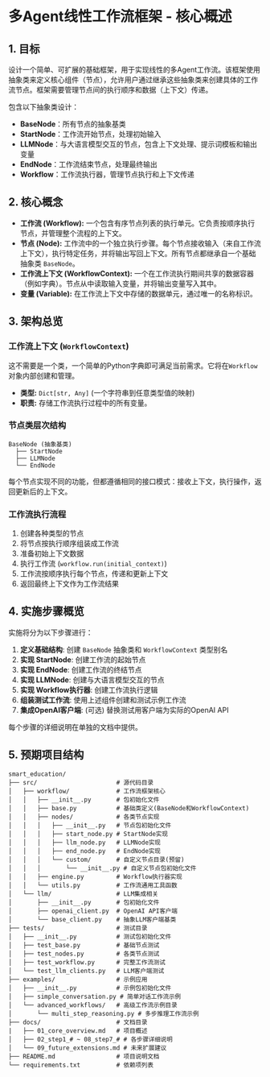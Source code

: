 # 多Agent线性工作流框架 - 核心概述

## 1. 目标

设计一个简单、可扩展的基础框架，用于实现线性的多Agent工作流。该框架使用抽象类来定义核心组件（节点），允许用户通过继承这些抽象类来创建具体的工作流节点。框架需要管理节点间的执行顺序和数据（上下文）传递。

包含以下抽象类设计：

- **BaseNode**：所有节点的抽象基类
- **StartNode**：工作流开始节点，处理初始输入
- **LLMNode**：与大语言模型交互的节点，包含上下文处理、提示词模板和输出变量
- **EndNode**：工作流结束节点，处理最终输出
- **Workflow**：工作流执行器，管理节点执行和上下文传递

## 2. 核心概念

* **工作流 (Workflow):** 一个包含有序节点列表的执行单元。它负责按顺序执行节点，并管理整个流程的上下文。
* **节点 (Node):** 工作流中的一个独立执行步骤。每个节点接收输入（来自工作流上下文），执行特定任务，并将输出写回上下文。所有节点都继承自一个基础抽象类 `BaseNode`。
* **工作流上下文 (WorkflowContext):** 一个在工作流执行期间共享的数据容器（例如字典）。节点从中读取输入变量，并将输出变量写入其中。
* **变量 (Variable):** 在工作流上下文中存储的数据单元，通过唯一的名称标识。

## 3. 架构总览

### 工作流上下文 (`WorkflowContext`)

这不需要是一个类，一个简单的Python字典即可满足当前需求。它将在`Workflow`对象内部创建和管理。

* **类型:** `Dict[str, Any]` (一个字符串到任意类型值的映射)
* **职责:** 存储工作流执行过程中的所有变量。

### 节点类层次结构

```
BaseNode (抽象基类)
  ├── StartNode
  ├── LLMNode
  └── EndNode
```

每个节点实现不同的功能，但都遵循相同的接口模式：接收上下文，执行操作，返回更新后的上下文。

### 工作流执行流程

1. 创建各种类型的节点
2. 将节点按执行顺序组装成工作流
3. 准备初始上下文数据
4. 执行工作流 (`workflow.run(initial_context)`)
5. 工作流按顺序执行每个节点，传递和更新上下文
6. 返回最终上下文作为工作流结果

## 4. 实施步骤概览

实施将分为以下步骤进行：

1. **定义基础结构**: 创建 `BaseNode` 抽象类和 `WorkflowContext` 类型别名
2. **实现 StartNode**: 创建工作流的起始节点
3. **实现 EndNode**: 创建工作流的终结节点
4. **实现 LLMNode**: 创建与大语言模型交互的节点
5. **实现 Workflow执行器**: 创建工作流执行逻辑
6. **组装测试工作流**: 使用上述组件创建和测试示例工作流
7. **集成OpenAI客户端**: (可选) 替换测试用客户端为实际的OpenAI API

每个步骤的详细说明在单独的文档中提供。

## 5. 预期项目结构
```
smart_education/
├── src/                      # 源代码目录
│   ├── workflow/             # 工作流框架核心
│   │   ├── __init__.py       # 包初始化文件
│   │   ├── base.py           # 基础类定义(BaseNode和WorkflowContext)
│   │   ├── nodes/            # 各类节点实现
│   │   │   ├── __init__.py   # 节点包初始化文件
│   │   │   ├── start_node.py # StartNode实现
│   │   │   ├── llm_node.py   # LLMNode实现
│   │   │   ├── end_node.py   # EndNode实现
│   │   │   └── custom/       # 自定义节点目录(预留)
│   │   │       └── __init__.py # 自定义节点包初始化文件
│   │   ├── engine.py         # Workflow执行器实现
│   │   └── utils.py          # 工作流通用工具函数
│   └── llm/                  # LLM集成相关
│       ├── __init__.py       # 包初始化文件
│       ├── openai_client.py  # OpenAI API客户端
│       └── base_client.py    # 抽象LLM客户端基类
├── tests/                    # 测试目录
│   ├── __init__.py           # 测试包初始化文件
│   ├── test_base.py          # 基础节点测试
│   ├── test_nodes.py         # 各类节点测试
│   ├── test_workflow.py      # 完整工作流测试
│   └── test_llm_clients.py   # LLM客户端测试
├── examples/                 # 示例应用
│   ├── __init__.py           # 示例包初始化文件
│   ├── simple_conversation.py # 简单对话工作流示例
│   └── advanced_workflows/   # 高级工作流示例目录
│       └── multi_step_reasoning.py # 多步推理工作流示例
├── docs/                     # 文档目录
|   ├── 01_core_overview.md   # 项目概述
│   ├── 02_step1_# ~ 08_step7_# # 各步骤详细说明
│   └── 09_future_extensions.md # 未来扩展建议
├── README.md                 # 项目说明文档
└── requirements.txt          # 依赖项列表
```